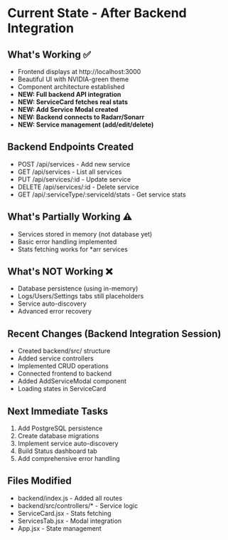 # Current State - After Backend Integration

## What's Working ✅
- Frontend displays at http://localhost:3000
- Beautiful UI with NVIDIA-green theme
- Component architecture established
- **NEW: Full backend API integration**
- **NEW: ServiceCard fetches real stats**
- **NEW: Add Service Modal created**
- **NEW: Backend connects to Radarr/Sonarr**
- **NEW: Service management (add/edit/delete)**

## Backend Endpoints Created
- POST /api/services - Add new service
- GET /api/services - List all services
- PUT /api/services/:id - Update service
- DELETE /api/services/:id - Delete service
- GET /api/:serviceType/:serviceId/stats - Get service stats

## What's Partially Working ⚠️
- Services stored in memory (not database yet)
- Basic error handling implemented
- Stats fetching works for *arr services

## What's NOT Working ❌
- Database persistence (using in-memory)
- Logs/Users/Settings tabs still placeholders
- Service auto-discovery
- Advanced error recovery

## Recent Changes (Backend Integration Session)
- Created backend/src/ structure
- Added service controllers
- Implemented CRUD operations
- Connected frontend to backend
- Added AddServiceModal component
- Loading states in ServiceCard

## Next Immediate Tasks
1. Add PostgreSQL persistence
2. Create database migrations
3. Implement service auto-discovery
4. Build Status dashboard tab
5. Add comprehensive error handling

## Files Modified
- backend/index.js - Added all routes
- backend/src/controllers/* - Service logic
- ServiceCard.jsx - Stats fetching
- ServicesTab.jsx - Modal integration
- App.jsx - State management
